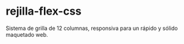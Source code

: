 # rejilla-flex-css
Sistema de grilla de 12 columnas, responsiva para un rápido y sólido maquetado web.
